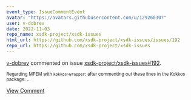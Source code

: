 ```yaml
---
event_type: IssueCommentEvent
avatar: "https://avatars.githubusercontent.com/u/12926030?"
user: v-dobrev
date: 2022-11-03
repo_name: xsdk-project/xsdk-issues
html_url: https://github.com/xsdk-project/xsdk-issues/issues/192
repo_url: https://github.com/xsdk-project/xsdk-issues
---
```


<a href='https://github.com/v-dobrev' target='_blank'>v-dobrev</a> commented on issue <a href='https://github.com/xsdk-project/xsdk-issues/issues/192' target='_blank'>xsdk-project/xsdk-issues#192</a>.

<small>Regarding MFEM with `kokkos~wrapper`: after commenting out these lines in the Kokkos package:...</small>

<a href='https://github.com/xsdk-project/xsdk-issues/issues/192' target='_blank'>View Comment</a>